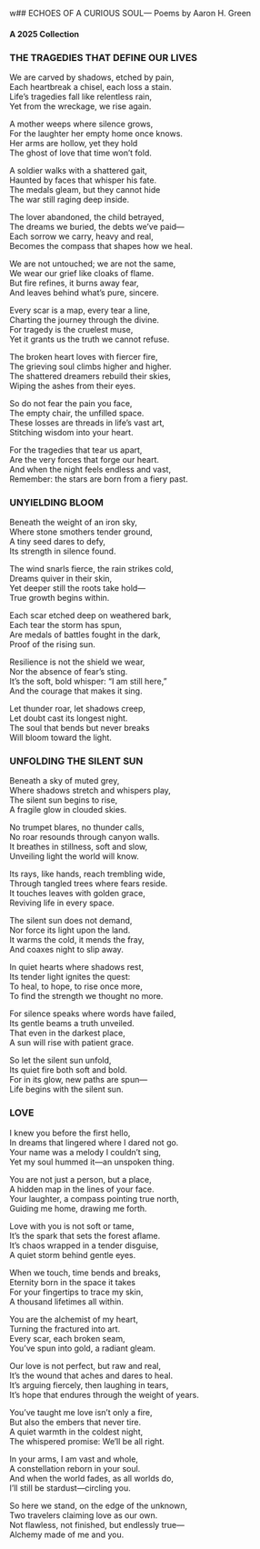 w## ECHOES OF A CURIOUS SOUL— Poems by Aaron H. Green
#### A 2025 Collection 
### THE TRAGEDIES THAT DEFINE OUR LIVES 
We are carved by shadows, etched by pain,  
Each heartbreak a chisel, each loss a stain.  
Life’s tragedies fall like relentless rain,    
Yet from the wreckage, we rise again.  

A mother weeps where silence grows,  
For the laughter her empty home once knows.  
Her arms are hollow, yet they hold  
The ghost of love that time won’t fold.  

A soldier walks with a shattered gait,  
Haunted by faces that whisper his fate.  
The medals gleam, but they cannot hide  
The war still raging deep inside.  

The lover abandoned, the child betrayed,  
The dreams we buried, the debts we’ve paid—  
Each sorrow we carry, heavy and real,  
Becomes the compass that shapes how we heal.  

We are not untouched; we are not the same,  
We wear our grief like cloaks of flame.  
But fire refines, it burns away fear,  
And leaves behind what’s pure, sincere.  

Every scar is a map, every tear a line,  
Charting the journey through the divine.  
For tragedy is the cruelest muse,  
Yet it grants us the truth we cannot refuse.  

The broken heart loves with fiercer fire,  
The grieving soul climbs higher and higher.  
The shattered dreamers rebuild their skies,  
Wiping the ashes from their eyes.  

So do not fear the pain you face,    
The empty chair, the unfilled space.    
These losses are threads in life’s vast art,  
Stitching wisdom into your heart.  

For the tragedies that tear us apart,  
Are the very forces that forge our heart.  
And when the night feels endless and vast,  
Remember: the stars are born from a fiery past.

### UNYIELDING BLOOM
Beneath the weight of an iron sky,  
Where stone smothers tender ground,  
A tiny seed dares to defy,  
Its strength in silence found.  

The wind snarls fierce, the rain strikes cold,  
Dreams quiver in their skin,  
Yet deeper still the roots take hold—  
True growth begins within.  

Each scar etched deep on weathered bark,  
Each tear the storm has spun,  
Are medals of battles fought in the dark,  
Proof of the rising sun.  

Resilience is not the shield we wear,  
Nor the absence of fear’s sting.  
It’s the soft, bold whisper: “I am still here,”  
And the courage that makes it sing.  

Let thunder roar, let shadows creep,  
Let doubt cast its longest night.  
The soul that bends but never breaks  
Will bloom toward the light.  

### UNFOLDING THE SILENT SUN
Beneath a sky of muted grey,  
Where shadows stretch and whispers play,  
The silent sun begins to rise,  
A fragile glow in clouded skies.  

No trumpet blares, no thunder calls,  
No roar resounds through canyon walls.  
It breathes in stillness, soft and slow,  
Unveiling light the world will know.  

Its rays, like hands, reach trembling wide,  
Through tangled trees where fears reside.  
It touches leaves with golden grace,  
Reviving life in every space.  

The silent sun does not demand,  
Nor force its light upon the land.  
It warms the cold, it mends the fray,  
And coaxes night to slip away.  

In quiet hearts where shadows rest,  
Its tender light ignites the quest:  
To heal, to hope, to rise once more,  
To find the strength we thought no more.  

For silence speaks where words have failed,  
Its gentle beams a truth unveiled.  
That even in the darkest place,  
A sun will rise with patient grace.  

So let the silent sun unfold,  
Its quiet fire both soft and bold.  
For in its glow, new paths are spun—  
Life begins with the silent sun.  

### LOVE 
I knew you before the first hello,  
In dreams that lingered where I dared not go.  
Your name was a melody I couldn’t sing,  
Yet my soul hummed it—an unspoken thing.  

You are not just a person, but a place,  
A hidden map in the lines of your face.  
Your laughter, a compass pointing true north,  
Guiding me home, drawing me forth.  

Love with you is not soft or tame,  
It’s the spark that sets the forest aflame.  
It’s chaos wrapped in a tender disguise,  
A quiet storm behind gentle eyes.  

When we touch, time bends and breaks,  
Eternity born in the space it takes  
For your fingertips to trace my skin,  
A thousand lifetimes all within.  

You are the alchemist of my heart,  
Turning the fractured into art.  
Every scar, each broken seam,  
You’ve spun into gold, a radiant gleam.  

Our love is not perfect, but raw and real,  
It’s the wound that aches and dares to heal.  
It’s arguing fiercely, then laughing in tears,  
It’s hope that endures through the weight of years.  

You’ve taught me love isn’t only a fire,  
But also the embers that never tire.  
A quiet warmth in the coldest night,  
The whispered promise: We’ll be all right.  

In your arms, I am vast and whole,  
A constellation reborn in your soul.  
And when the world fades, as all worlds do,  
I’ll still be stardust—circling you.  

So here we stand, on the edge of the unknown,  
Two travelers claiming love as our own.  
Not flawless, not finished, but endlessly true—  
Alchemy made of me and you.  




